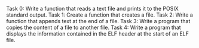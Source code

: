 Task 0: Write a function that reads a text file and prints it to the POSIX standard output.
Task 1: Create a function that creates a file.
Task 2: Write a function that appends text at the end of a file.
Task 3: Write a program that copies the content of a file to another file.
Task 4: Write a program that displays the information contained in the ELF header at the start of an ELF file.
